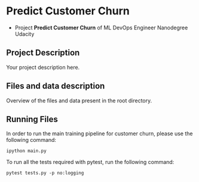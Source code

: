 # Predict Customer Churn

- Project **Predict Customer Churn** of ML DevOps Engineer Nanodegree Udacity

## Project Description
Your project description here.

## Files and data description
Overview of the files and data present in the root directory. 

## Running Files
In order to run the main training pipeline for customer churn, please use the following command:

```
ipython main.py
```
To run all the tests required with pytest, run the following command:

```
pytest tests.py -p no:logging
```




